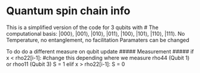 # Quantum spin chain info
This is a simplified version of the code for 3 qubits
with # The computational basis: |000⟩, |001⟩, |010⟩, |011⟩, |100⟩, |101⟩, |110⟩, |111⟩.
No Temperature, no entanglement, no facilitation
Paramaters can be changed

To do do a different measure on qubit update ##### Measurement #####
if x < rho22[i-1]: #change this depending where we measure rho44 (Qubit 1) or rhoo11 (Qubit 3)
    S = 1
elif x > rho22[i-1]:
    S = 0

